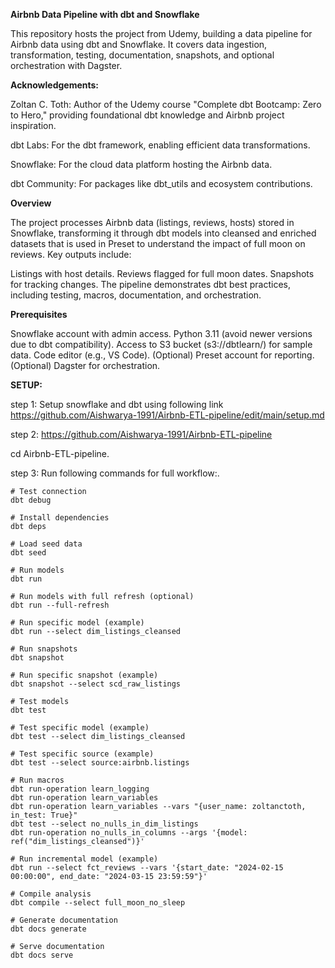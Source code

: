 **Airbnb Data Pipeline with dbt and Snowflake**

This repository hosts the project from Udemy, building a data pipeline for Airbnb data using dbt and Snowflake. It covers data ingestion, transformation, testing, documentation, snapshots, and optional orchestration with Dagster.

**Acknowledgements:**

Zoltan C. Toth: Author of the Udemy course "Complete dbt Bootcamp: Zero to Hero," providing foundational dbt knowledge and Airbnb project inspiration.

dbt Labs: For the dbt framework, enabling efficient data transformations.

Snowflake: For the cloud data platform hosting the Airbnb data.

dbt Community: For packages like dbt_utils and ecosystem contributions.

**Overview**

The project processes Airbnb data (listings, reviews, hosts) stored in Snowflake, transforming it through dbt models into cleansed and enriched datasets that is used in Preset to understand the impact of full moon on reviews. Key outputs include:

Listings with host details.
Reviews flagged for full moon dates.
Snapshots for tracking changes.
The pipeline demonstrates dbt best practices, including testing, macros, documentation, and orchestration.

**Prerequisites**

Snowflake account with admin access.
Python 3.11 (avoid newer versions due to dbt compatibility).
Access to S3 bucket (s3://dbtlearn/) for sample data.
Code editor (e.g., VS Code).
(Optional) Preset account for reporting.
(Optional) Dagster for orchestration.

**SETUP:**

step 1: Setup snowflake and dbt using following link https://github.com/Aishwarya-1991/Airbnb-ETL-pipeline/edit/main/setup.md

step 2: https://github.com/Aishwarya-1991/Airbnb-ETL-pipeline

cd Airbnb-ETL-pipeline.

step 3: Run following commands for full workflow:.
```
# Test connection
dbt debug

# Install dependencies
dbt deps

# Load seed data
dbt seed

# Run models
dbt run

# Run models with full refresh (optional)
dbt run --full-refresh

# Run specific model (example)
dbt run --select dim_listings_cleansed

# Run snapshots
dbt snapshot

# Run specific snapshot (example)
dbt snapshot --select scd_raw_listings

# Test models
dbt test

# Test specific model (example)
dbt test --select dim_listings_cleansed

# Test specific source (example)
dbt test --select source:airbnb.listings

# Run macros
dbt run-operation learn_logging
dbt run-operation learn_variables
dbt run-operation learn_variables --vars "{user_name: zoltanctoth, in_test: True}"
dbt test --select no_nulls_in_dim_listings
dbt run-operation no_nulls_in_columns --args '{model: ref("dim_listings_cleansed")}'

# Run incremental model (example)
dbt run --select fct_reviews --vars '{start_date: "2024-02-15 00:00:00", end_date: "2024-03-15 23:59:59"}'

# Compile analysis
dbt compile --select full_moon_no_sleep

# Generate documentation
dbt docs generate

# Serve documentation
dbt docs serve
```
